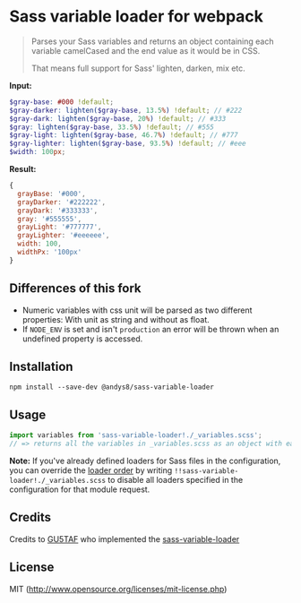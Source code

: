 # Sass variable loader for webpack

> Parses your Sass variables and returns an object containing each variable camelCased and the end value as it would be in CSS.
>
> That means full support for Sass' lighten, darken, mix etc.


**Input:**
``` scss
$gray-base: #000 !default;
$gray-darker: lighten($gray-base, 13.5%) !default; // #222
$gray-dark: lighten($gray-base, 20%) !default; // #333
$gray: lighten($gray-base, 33.5%) !default; // #555
$gray-light: lighten($gray-base, 46.7%) !default; // #777
$gray-lighter: lighten($gray-base, 93.5%) !default; // #eee
$width: 100px;
```

**Result:**
``` javascript
{
  grayBase: '#000',
  grayDarker: '#222222',
  grayDark: '#333333',
  gray: '#555555',
  grayLight: '#777777',
  grayLighter: '#eeeeee',
  width: 100,
  widthPx: '100px'
}
```

## Differences of this fork
*  Numeric variables with css unit will be parsed as two different properties: With unit as string and without as float.
* If `NODE_ENV` is set and isn't `production` an error will be thrown when an undefined property is accessed.

## Installation

`npm install --save-dev @andys8/sass-variable-loader`

## Usage

``` javascript
import variables from 'sass-variable-loader!./_variables.scss';
// => returns all the variables in _variables.scss as an object with each variable name camelCased
```
**Note:** If you've already defined loaders for Sass files in the configuration, you can override the [loader order](https://webpack.github.io/docs/loaders.html#loader-order) by writing `!!sass-variable-loader!./_variables.scss` to disable all loaders specified in the configuration for that module request.

## Credits
Credits to [GU5TAF](https://github.com/GU5TAF) who implemented the [sass-variable-loader](https://github.com/nordnet/sass-variable-loader)


## License

MIT (http://www.opensource.org/licenses/mit-license.php)
